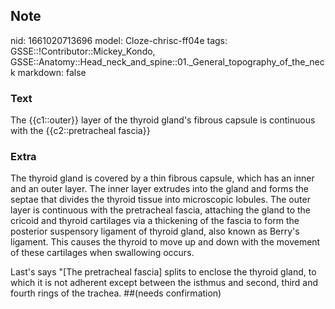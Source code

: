 ## Note
nid: 1661020713696
model: Cloze-chrisc-ff04e
tags: GSSE::!Contributor::Mickey_Kondo, GSSE::Anatomy::Head_neck_and_spine::01._General_topography_of_the_neck
markdown: false

### Text
The {{c1::outer}} layer of the thyroid gland's fibrous capsule is continuous with the {{c2::pretracheal fascia}}

### Extra
The thyroid gland is covered by a thin fibrous capsule, which has
an inner and an outer layer. The inner layer extrudes into the
gland and forms the septae that divides the thyroid tissue into
microscopic lobules. The outer layer is continuous with the
pretracheal fascia, attaching the gland to the cricoid and thyroid
cartilages via a thickening of the fascia to form the posterior
suspensory ligament of thyroid gland, also known as Berry's
ligament. This causes the thyroid to move up and down with the
movement of these cartilages when swallowing occurs.
<div>
  Last's says "[The pretracheal fascia] splits to enclose the
  thyroid gland, to which it is not adherent except between the
  isthmus and second, third and fourth rings of the trachea.
  ##(needs confirmation)
</div>
